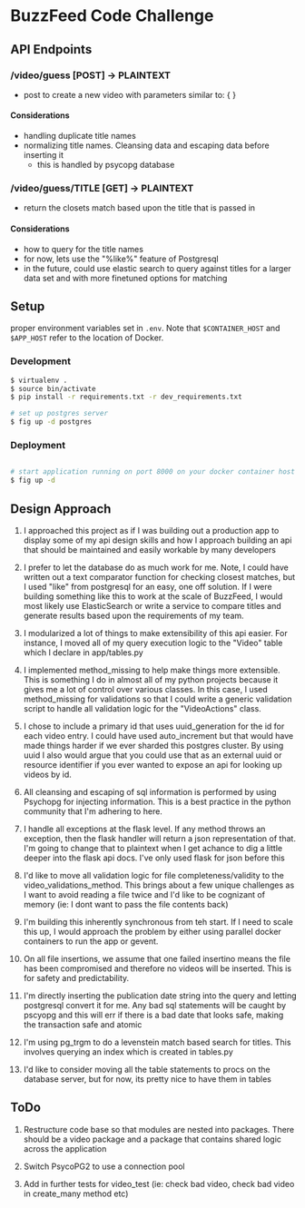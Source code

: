 # BuzzFeed Code Challenge

## API Endpoints

### /video/guess [POST] -> PLAINTEXT

* post to create a new video with parameters similar to: 
  {
  }

#### Considerations

* handling duplicate title names
* normalizing title names. Cleansing data and escaping data before inserting it
  * this is handled by psycopg database

### /video/guess/TITLE [GET] -> PLAINTEXT

* return the closets match based upon the title that is passed in

#### Considerations

* how to query for the title names
* for now, lets use the "%like%" feature of Postgresql
* in the future, could use elastic search to query against titles for a larger data set and with more finetuned options for matching

## Setup

proper environment variables set in `.env`. Note that `$CONTAINER_HOST` and `$APP_HOST` refer to the location of Docker.

### Development 
~~~ sh
$ virtualenv .
$ source bin/activate
$ pip install -r requirements.txt -r dev_requirements.txt

# set up postgres server
$ fig up -d postgres

~~~

### Deployment

~~~ sh

# start application running on port 8000 on your docker container host
$ fig up -d
~~~

## Design Approach

1. I approached this project as if I was building out a production app to display some of my api design skills and how I approach building an api that should be maintained and easily workable by many developers

2. I prefer to let the database do as much work for me. Note, I could have written out a text comparator function for checking closest matches, but I used "like" from postgresql for an easy, one off solution. If I were building something like this to work at the scale of BuzzFeed, I would most likely use ElasticSearch or write a service to compare titles and generate results based upon the requirements of my team.

3. I modularized a lot of things to make extensibility of this api easier. For instance, I moved all of my query execution logic to the "Video" table which I declare in app/tables.py

4. I implemented method_missing to help make things more extensible. This is something I do in almost all of my python projects because it gives me a lot of control over various classes. In this case, I used method_missing for validations so that I could write a generic validation script to handle all validation logic for the "VideoActions" class.

5. I chose to include a primary id that uses uuid_generation for the id for each video entry. I could have used auto_increment but that would have made things harder if we ever sharded this postgres cluster. By using uuid I also would argue that you could use that as an external uuid or resource identifier if you ever wanted to expose an api for looking up videos by id.

6. All cleansing and escaping of sql information is performed by using Psychopg for injecting information. This is a best practice in the python community that I'm adhering to here.

7. I handle all exceptions at the flask level. If any method throws an exception, then the flask handler will return a json representation of that. I'm going to change that to plaintext when I get achance to dig a little deeper into the flask api docs. I've only used flask for json before this

8. I'd like to move all validation logic for file completeness/validity to the video_validations_method. This brings about a few unique challenges as I want to avoid reading a file twice and I'd like to be cognizant of memory (ie: I dont want to pass the file contents back)

9. I'm building this inherently synchronous from teh start. If I need to scale this up, I would approach the problem by either using parallel docker containers to run the app or gevent.

10. On all file insertions, we assume that one failed insertino means the file has been compromised and therefore no videos will be inserted. This is for safety and predictability.

11. I'm directly inserting the publication date string into the query and letting postgresql convert it for me. Any bad sql statements will be caught by pscyopg and this will err if there is a bad date that looks safe, making the transaction safe and atomic

12. I'm using pg_trgm to do a levenstein match based search for titles. This involves querying an index which is created in tables.py

13. I'd like to consider moving all the table statements to procs on the database server, but for now, its pretty nice to have them in tables

## ToDo

1. Restructure code base so that modules are nested into packages. There should be a video package and a package that contains shared logic across the application

2. Switch PsycoPG2 to use a connection pool

3. Add in further tests for video_test (ie: check bad video, check bad video in create_many method etc)




